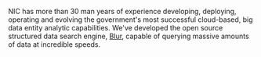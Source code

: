 NIC has more than 30 man years of experience developing, deploying, operating and evolving the government's most successful cloud-based, big data entity analytic capabilities. We've developed the open source structured data search engine, [Blur](http://blur.io), capable of querying massive amounts of data at incredible speeds.